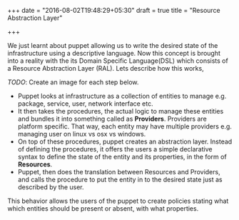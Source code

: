 +++
date = "2016-08-02T19:48:29+05:30"
draft = true
title = "Resource Abstraction Layer"

+++

We just learnt about puppet allowing us to write the desired state of the infrastructure using a descriptive language. Now  this concept is brought into a reality with the its Domain Specific Language(DSL) which consists of a Resource Abstraction Layer (RAL). Lets describe how this works,

*TODO*: Create an image for each step below.

* Puppet looks at  infrastructure as a collection of entities to manage e.g. package, service, user, network interface etc.
* It then takes the  procedures, the actual logic to manage these entities and  bundles it into something called as **Providers**. Providers are platform specific. That way, each entity may have multiple providers e.g. managing user on linux vs osx vs windows.
* On top of these procedures, puppet creates an abstraction layer. Instead of defining the procedures, it offers the users a simple declarative syntax to define the state of the entity and its properties, in the form of **Resources**.
* Puppet, then does the translation between Resources and Providers, and calls the procedure to put the entity in to the desired state just as described by the user.

This behavior allows the users of the puppet to create policies stating what which entities should be present or absent, with what properties.
